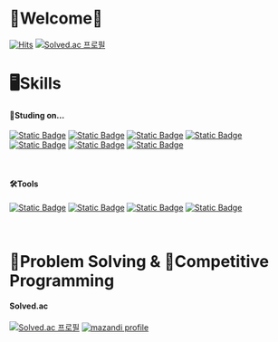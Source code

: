 # 🖤Welcome🖤
[![Hits](https://hits.seeyoufarm.com/api/count/incr/badge.svg?url=https%3A%2F%2Fgithub.com%2FSadorn&count_bg=%23C873E7&title_bg=%236238B6&icon=godotengine.svg&icon_color=%23E4B7B7&title=hits&edge_flat=false)](https://hits.seeyoufarm.com)
[![Solved.ac 프로필](http://mazassumnida.wtf/api/mini/generate_badge?boj=sadorn)](https://solved.ac/sadorn) <br>

# 🖥️Skills

#### 📖Studing on...
[![Static Badge](https://img.shields.io/badge/HTML-orange?style=flat-square&logo=html5&logoColor=white)](https://developer.mozilla.org/en-US/docs/Learn/Getting_started_with_the_web/HTML_basics)
[![Static Badge](https://img.shields.io/badge/CSS-blue?style=flat-square&logo=CSS3&logoColor=white)](https://developer.mozilla.org/en-US/docs/Learn/Getting_started_with_the_web/CSS_basics)
[![Static Badge](https://img.shields.io/badge/JavaScript-gold?style=flat-square&logo=JavaScript&logoColor=black)](https://developer.mozilla.org/en-US/docs/Web/JavaScript)
[![Static Badge](https://img.shields.io/badge/Node.js-429F6B?style=flat-square&logo=node.js&logoColor=white)](https://nodejs.org/en)
[![Static Badge](https://img.shields.io/badge/Python-blue?style=flat-square&logo=python&logoColor=white)](https://www.python.org)
[![Static Badge](https://img.shields.io/badge/Java-orange?style=flat-square&logoColor=white)](https://www.java.com)
[![Static Badge](https://img.shields.io/badge/GDscript-blue?style=flat-square&logo=Godot%20Engine&logoColor=white)](https://godotengine.org)

<br>

#### 🛠️Tools
[![Static Badge](https://img.shields.io/badge/VS%20code-purple?style=flat-square&logo=Visual%20Studio%20Code&logoColor=white)](https://code.visualstudio.com)
[![Static Badge](https://img.shields.io/badge/Godot%20Engine-blue?style=flat-square&logo=Godot%20Engine&logoColor=white)](https://godotengine.org)
[![Static Badge](https://img.shields.io/badge/GitHub-black?style=flat-square&logo=GitHub&logoColor=white)](https://github.com)
[![Static Badge](https://img.shields.io/badge/Git-red?style=flat-square&logo=Git&logoColor=white)](https://git-scm.com)
<br>

<br>

# 📝Problem Solving & 🏅Competitive Programming
#### Solved.ac
[![Solved.ac 프로필](http://mazassumnida.wtf/api/v2/generate_badge?boj=sadorn)](https://solved.ac/sadorn)
[![mazandi profile](http://mazandi.herokuapp.com/api?handle=sadorn&theme=warm)](https://solved.ac/sadorn) <br>

